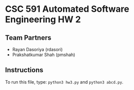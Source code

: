 # CSC 591 Automated Software Engineering HW 2
## Team Partners
* Rayan Dasoriya (rdasori)
* Prakshatkumar Shah (pmshah)

## Instructions
To run this file, type: `python3 hw3.py` and `python3 abcd.py`.
